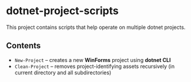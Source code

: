 # dotnet-project-scripts

This project contains scripts that help operate on multiple dotnet projects.

## Contents

- `New-Project` &ndash; creates a new **WinForms** project using **dotnet CLI**
- `Clean-Project` &ndash; removes project-identifying assets recursively (in current directory and all subdirectories)
